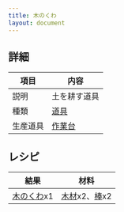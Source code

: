 ```yaml
---
title: 木のくわ
layout: document
---
```

## 詳細

|項目|内容|
|---|---|
|説明|土を耕す道具|
|種類|[道具](道具)|
|生産道具|[作業台](作業台)|

## レシピ

|結果|材料|
|---|---|
|[木のくわ](木のくわ)x1|[木材](木材)x2、[棒](棒)x2|
